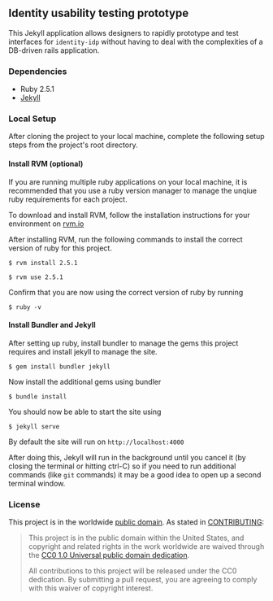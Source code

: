 ## Identity usability testing prototype

This Jekyll application allows designers to rapidly prototype and test interfaces for `identity-idp` without having to deal with the complexities of a DB-driven rails application.

### Dependencies

- Ruby 2.5.1
- [Jekyll](http://jekyllrb.com)
  
### Local Setup

After cloning the project to your local machine, complete the following setup steps from the project's root directory.

#### Install RVM (optional) 

If you are running multiple ruby applications on your local machine, it is recommended that you use a ruby version manager to manage the unqiue ruby requirements for each project. 

To download and install RVM, follow the installation instructions for your environment on [rvm.io](https://rvm.io/rvm/install)

After installing RVM, run the following commands to install the correct version of ruby for this project.

```
$ rvm install 2.5.1
```
```
$ rvm use 2.5.1
```

Confirm that you are now using the correct version of ruby by running

```
$ ruby -v
```


#### Install Bundler and Jekyll

After setting up ruby, install bundler to manage the gems this project requires and install jekyll to manage the site.

```
$ gem install bundler jekyll
```

Now install the additional gems using bundler

```
$ bundle install
```

You should now be able to start the site using

```
$ jekyll serve
```

By default the site will run on `http://localhost:4000` 

After doing this, Jekyll will run in the background until you cancel it (by closing the terminal or hitting ctrl-C) so if you need to run additional commands (like `git` commands) it may be a good idea to open up a second terminal window. 


### License

This project is in the worldwide [public domain](LICENSE.md).   As stated in [CONTRIBUTING](CONTRIBUTING.md):

> This project is in the public domain within   the United States, and copyright and related rights in the work worldwide are waived through   the [CC0 1.0 Universal public domain dedication](https://creativecommons.org/publicdomain/zero/1.0/).  
>
> All contributions to this project will be released under the CC0 dedication. By submitting a   pull request, you are agreeing to comply with this waiver of copyright interest.
